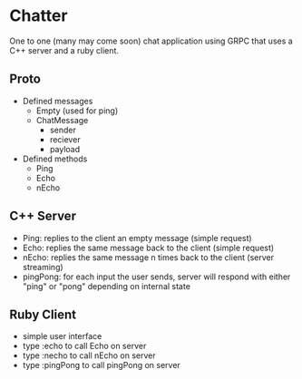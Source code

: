 # Chatter  

One to one (many may come soon) chat application using GRPC that uses a C++ server and a ruby client.

## Proto

- Defined messages
  - Empty (used for ping)
  - ChatMessage
    - sender
    - reciever
    - payload
- Defined methods
  - Ping
  - Echo
  - nEcho

## C++ Server

- Ping: replies to the client an empty message (simple request)
- Echo: replies the same message back to the client (simple request)
- nEcho: replies the same message n times back to the client (server streaming)
- pingPong: for each input the user sends, server will respond with either "ping" or "pong" depending on internal state

## Ruby Client

- simple user interface
- type :echo to call Echo on server
- type :necho to call nEcho on server
- type :pingPong to call pingPong on server